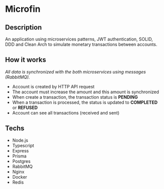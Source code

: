 # Microfin

## Description

An application using microservices patterns, JWT authentication, SOLID, DDD and Clean Arch to simulate monetary transactions between accounts.

## How it works

_All data is synchronized with the both microservices using messages (RabbitMQ)._

- Account is created by HTTP API request
- The account must increase the amount and this amount is synchronized
- When create a transaction, the transaction status is **PENDING**
- When a transaction is processed, the status is updated to **COMPLETED** or **REFUSED**
- Account can see all transactions (received and sent)

## Techs

- Node.js
- Typescript
- Express
- Prisma
- Postgres
- RabbitMQ
- Nginx
- Docker
- Redis
